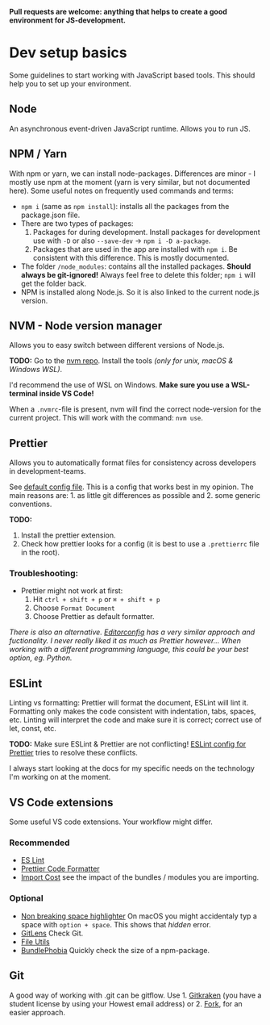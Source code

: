 **Pull requests are welcome: anything that helps to create a good environment for JS-development.**

# Dev setup basics

Some guidelines to start working with JavaScript based tools. This should help you to set up your environment.

## Node

An asynchronous event-driven JavaScript runtime. Allows you to run JS.

## NPM / Yarn

With npm or yarn, we can install node-packages.
Differences are minor - I mostly use npm at the moment (yarn is very similar, but not documented here). Some useful notes on frequently used commands and terms:

- `npm i` (same as `npm install`): installs all the packages from the package.json file.
- There are two types of packages:
  1. Packages for during development.
     Install packages for development use with `-D` or also `--save-dev` -> `npm i -D a-package`.
  2. Packages that are used in the app are installed with `npm i`.
     Be consistent with this difference. This is mostly documented.
- The folder `/node_modules`: contains all the installed packages. **Should always be git-ignored!** Always feel free to delete this folder; `npm i` will get the folder back.
- NPM is installed along Node.js. So it is also linked to the current node.js version.

## NVM - Node version manager

Allows you to easy switch between different versions of Node.js.

**TODO:** Go to the [nvm repo](https://github.com/nvm-sh/nvm). Install the tools _(only for unix, macOS & Windows WSL)_.

I'd recommend the use of WSL on Windows. **Make sure you use a WSL-terminal inside VS Code!**

When a `.nvmrc`-file is present, nvm will find the correct node-version for the current project. This will work with the command: `nvm use`.

## Prettier

Allows you to automatically format files for consistency across developers in development-teams.

See [default config file](/.prettierrc). This is a config that works best in my opinion. The main reasons are: 1. as little git differences as possible and 2. some generic conventions.

**TODO:**

1. Install the prettier extension.
2. Check how prettier looks for a config (it is best to use a `.prettierrc` file in the root).

### Troubleshooting:

- Prettier might not work at first:
  1. Hit `ctrl + shift + p` or `⌘ + shift + p`
  2. Choose `Format Document`
  3. Choose Prettier as default formatter.

_There is also an alternative. [Editorconfig](https://editorconfig.org) has a very similar approach and fuctionality. I never really liked it as much as Prettier however... When working with a different programming language, this could be your best option, eg. Python._

## ESLint

Linting vs formatting: Prettier will format the document, ESLint will lint it. Formatting only makes the code consistent with indentation, tabs, spaces, etc. Linting will interpret the code and make sure it is correct; correct use of let, const, etc.

**TODO:** Make sure ESLint & Prettier are not conflicting! [ESLint config for Prettier](https://github.com/prettier/eslint-config-prettier#installation) tries to resolve these conflicts.

I always start looking at the docs for my specific needs on the technology I'm working on at the moment.

## VS Code extensions

Some useful VS code extensions. Your workflow might differ.

### Recommended

- [ES Lint](https://marketplace.visualstudio.com/items?itemName=dbaeumer.vscode-eslint)
- [Prettier Code Formatter](https://marketplace.visualstudio.com/items?itemName=esbenp.prettier-vscode)
- [Import Cost](https://marketplace.visualstudio.com/items?itemName=wix.vscode-import-cost) see the impact of the bundles / modules you are importing.

### Optional

- [Non breaking space highlighter](https://marketplace.visualstudio.com/items?itemName=viktorzetterstrom.non-breaking-space-highlighter) On macOS you might accidentaly typ a space with `option + space`. This shows that _hidden_ error.
- [GitLens](https://marketplace.visualstudio.com/items?itemName=eamodio.gitlens) Check Git.
- [File Utils](https://marketplace.visualstudio.com/items?itemName=sleistner.vscode-fileutils)
- [BundlePhobia](https://marketplace.visualstudio.com/items?itemName=crewsycrews.bundlephobia-support) Quickly check the size of a npm-package.

## Git

A good way of working with .git can be gitflow.
Use 1. [Gitkraken](https://www.gitkraken.com) (you have a student license by using your Howest email address) or 2. [Fork](https://git-fork.com), for an easier approach.
